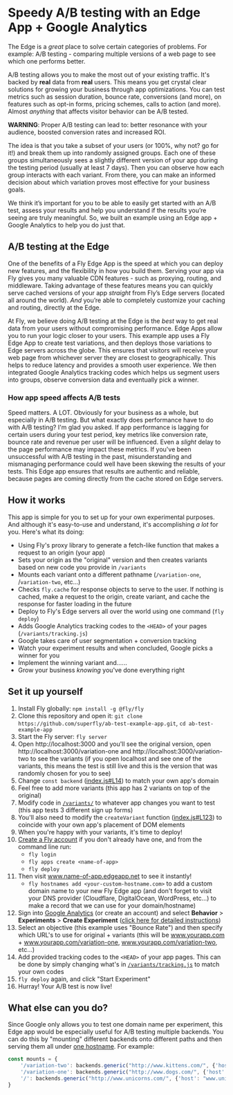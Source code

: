 # Speedy A/B testing with an Edge App + Google Analytics

The Edge is a *great* place to solve certain categories of problems. For example: A/B testing - comparing multiple versions of a web page to see which one performs better.

A/B testing allows you to make the most out of your existing traffic. It's backed by **real** data from **real** users. This means you get crystal clear solutions for growing your business through app optimizations. You can test metrics such as session duration, bounce rate, conversions (and more), on features such as opt-in forms, pricing schemes, calls to action (and more). Almost *anything* that affects visitor behavior can be A/B tested. 

**WARNING**: Proper A/B testing can lead to: better resonance with your audience, boosted conversion rates and increased ROI.

The idea is that you take a subset of your users (or 100%, why not? go for it!) and break them up into randomly assigned groups. Each one of these groups simultaneously sees a slightly different version of your app during the testing period (usually at least 7 days). Then you can observe how each group interacts with each variant. From there, you can make an informed decision about which variation proves most effective for your business goals.

We think it’s important for you to be able to easily get started with an A/B test, assess your results and help you understand if the results you’re seeing are truly meaningful. So, we built an example using an Edge app + Google Analytics to help you do just that.

## A/B testing at the Edge

One of the benefits of a Fly Edge App is the speed at which you can deploy new features, and the flexibility in how you build them. Serving your app via Fly gives you many valuable CDN features - such as proxying, routing, and middleware. Taking advantage of these features means you can quickly serve cached versions of your app *straight* from Fly’s Edge servers (located all around the world). *And* you’re able to completely customize your caching and routing, directly at the Edge.

At Fly, we believe doing A/B testing at the Edge is the *best* way to get real data from your users without compromising performance. Edge Apps allow you to run your logic closer to your users. This example app uses a Fly Edge App to create test variations, and then deploys those variations to Edge servers across the globe. This ensures that visitors will receive your web page from whichever server they are closest to geographically. This helps to reduce latency and provides a smooth user experience. We then integrated Google Analytics tracking codes which helps us segment users into groups, observe conversion data and eventually pick a winner.

### How app speed affects A/B tests

Speed matters. A LOT. Obviously for your business as a whole, but especially in A/B testing. But what exactly does performance have to do with A/B testing? I'm glad you asked. If app performance is lagging for certain users during your test period, key metrics like conversion rate, bounce rate and revenue per user will be influenced. Even a *slight* delay to the page performance may impact these metrics. If you've been unsuccessful with A/B testing in the past, misunderstanding and mismanaging performance could well have been skewing the results of your tests. This Edge app ensures that results are authentic and reliable, because pages are coming directly from the cache stored on Edge servers.

## How it works

This app is simple for you to set up for your own experimental purposes. And although it's easy-to-use and understand, it's accomplishing *a lot* for you. Here's what its doing:

* Using Fly's proxy library to generate a fetch-like function that makes a request to an origin (your app)
* Sets your origin as the "original" version and then creates variants based on new code you provide in `/variants`
* Mounts each variant onto a different pathname (`/variation-one`, /`variation-two`, etc...)
* Checks `fly.cache` for response objects to serve to the user. If nothing is cached, make a request to the origin, create variant, and cache the response for faster loading in the future
* Deploy to Fly's Edge servers all over the world using one command (`fly deploy`)
* Adds Google Analytics tracking codes to the `<HEAD>` of your pages (`/variants/tracking.js`)
* Google takes care of user segmentation + conversion tracking
* Watch your experiment results and when concluded, Google picks a winner for you
* Implement the winning variant and......
* Grow your business *knowing* you've done everything right

## Set it up yourself

1. Install Fly globally: `npm install -g @fly/fly`
2. Clone this repository and open it: `git clone https://github.com/superfly/ab-test-example-app.git`, `cd ab-test-example-app`
3. Start the Fly server: `fly server`
4. Open http://localhost:3000 and you'll see the original version, open http://localhost:3000/variation-one and http://localhost:3000/variation-two to see the variants (if you open localhost and see one of the variants, this means the test is still live and this is the version that was randomly chosen for you to see)
5. Change `const backend` ([index.js#L14](https://github.com/superfly/ab-test-example-app/blob/master/index.js#L14)) to match your own app's domain
6. Feel free to add more variants (this app has 2 variants on top of the original)
7. Modify code in [`/variants/`](https://github.com/superfly/ab-test-example-app/tree/master/variants) to whatever app changes you want to test (this app tests 3 different sign up forms)
8. You'll also need to modify the `createVariant` function ([index.js#L123](https://github.com/superfly/ab-test-example-app/blob/master/index.js#L123)) to coincide with your own app's placement of DOM elements
9. When you're happy with your variants, it's time to deploy!
10. [Create a Fly account](https://fly.io/app/sign-up) if you don't already have one, and from the command line run:
	* `fly login`
	* `fly apps create <name-of-app>`
	* `fly deploy`
11. Then visit www.name-of-app.edgeapp.net to see it instantly!
	* `fly hostnames add <your-custom-hostname.com>` to add a custom domain name to your new Fly Edge app (and don't forget to visit your DNS provider (Cloudflare, DigitalOcean, WordPress, etc...) to make a record that we can use for your domain/hostname)
12. Sign into [Google Analytics](https://analytics.google.com/analytics/web/) (or create an account) and select **Behavior** > **Experiments** > **Create Experiment** ([click here for detailed instructions](https://support.google.com/analytics/answer/1745216?hl=en&ref_topic=1745208))
13. Select an objective (this example uses "Bounce Rate") and then specify which URL's to use for original + variants (this will be www.yourapp.com + www.yourapp.com/variation-one, www.yourapp.com/variation-two, etc...)
14. Add provided tracking codes to the `<HEAD>` of your app pages. This can be done by simply changing what's in [`/variants/tracking.js`](https://github.com/superfly/ab-test-example-app/blob/master/variants/tracking.js) to match your own codes
15. `fly deploy` again, and click "Start Experiment"
16. Hurray! Your A/B test is now live!

## What else can you do?

Since Google only allows you to test one domain name per experiment, this Edge app would be especially useful for A/B testing multiple backends. You can do this by "mounting" different backends onto different paths and then serving them all under [one hostname](https://fly.io/articles/one-hostname-to-rule-them-all-updated-version/). For example:

```javascript
const mounts = {
	'/variation-two': backends.generic("http://www.kittens.com/", {'host': "www.kittens.com"}),
	'/variation-one': backends.generic("http://www.dogs.com/", {'host': "www.dogs.com"}),
	'/': backends.generic("http://www.unicorns.com/", {'host': "www.unicorns.com"})
}
```